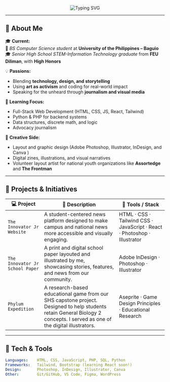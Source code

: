 <!-- HEADER -->
<div align="center">
  <img src="https://readme-typing-svg.demolab.com?font=Fira+Code&pause=1000&color=22D3EE&center=true&vCenter=true&width=435&lines=Hi%2C+I'm+Pj+%F0%9F%91%8B;Creative+%7C+Developer+%7C+Artist;Code+%2B+Design+%3D+Empowerment;STEM-IT+Grad+%7C+CS+Student+@+UP+Baguio" alt="Typing SVG" />
</div>

---

## 🌱 About Me

🎓 **Current:**  
📍 *BS Computer Science student* at **University of the Philippines – Baguio**  
🎓 *Senior High School STEM-Information Technology graduate* from **FEU Diliman**, with **High Honors**

💡 **Passions:**  
- Blending **technology, design, and storytelling**
- Using **art as activism** and coding for real-world impact
- Speaking for the unheard through **journalism and visual media**

🧠 **Learning Focus:**  
- Full-Stack Web Development (HTML, CSS, JS, React, Tailwind)
- Python & PHP for backend systems
- Data structures, discrete math, and logic
- Advocacy journalism

🎨 **Creative Side:**  
- Layout and graphic design (Adobe Photoshop, Illustrator, InDesign, and Canva )
- Digital zines, illustrations, and visual narratives
- Volunteer layout artist for national youth organizations like **Assortedge** and **The Frontman**

---

## 🚀 Projects & Initiatives

| 💻 Project | 🌱 Description | 🔧 Tools / Stack |
|-----------|----------------|------------------|
| `The Innovator Jr Website` | A student-centered news platform designed to make campus and national news more accessible and visually engaging. | HTML · CSS · Tailwind CSS · JavaScript · React · Photoshop · Illustrator |
| `The Innovator Jr School Paper` | A print and digital school paper layouted and illustrated by me, showcasing stories, features, and news from our community. | Adobe InDesign · Photoshop · Illustrator |
| `Phylum Expedition` | A research-based educational game from our SHS capstone project. Designed to help students retain General Biology 2 concepts. I served as one of the digital illustrators. | Aseprite · Game Design Principles · Educational Research |

---

## 🧰 Tech & Tools

```yaml
Languages:    HTML, CSS, JavaScript, PHP, SQL, Python
Frameworks:   Tailwind, Bootstrap (learning React soon!)
Design:       Photoshop, InDesign, Illustrator, Canva
Other:        Git/GitHub, VS Code, Figma, WordPress
